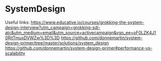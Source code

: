 # SystemDesign

Useful links:
https://www.educative.io/courses/grokking-the-system-design-interview?utm_campaign=grokking-sdi-atc&utm_medium=email&utm_source=activecampaign&vgo_ee=oF0LZK4J10RjtTmuxDVWZw%3D%3D
https://github.com/donnemartin/system-design-primer/tree/master/solutions/system_design
https://github.com/donnemartin/system-design-primer#performance-vs-scalability
